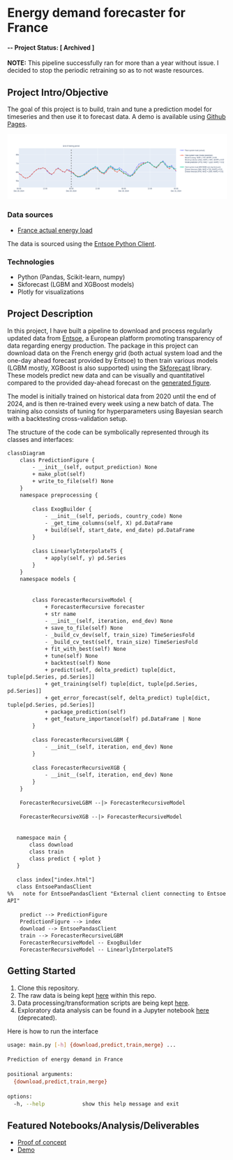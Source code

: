 # Energy demand forecaster for France

#### -- Project Status: [ Archived ]

**NOTE:** This pipeline successfully ran for more than a year without issue. I decided to stop the periodic retraining so as to not waste resources.

## Project Intro/Objective
The goal of this project is to build, train and tune a prediction model for timeseries and then use it to forecast data.
A demo is available using [Github Pages](https://nicolaschagnet.github.io/energy-demand-forecast/).
<!--
### Collaborators
|Name     |  Github Page   |  Personal Website  |
|---------|-----------------|--------------------|
|Nicolas Chagnet | [NicolasChagnet](https://github.com/NicolasChagnet)| [nicolaschagnet.github.io](https://nicolaschagnet.github.io)  | -->

![plot_demo.png](figs/plot_demo_2.png)

### Data sources

* [France actual energy load](https://transparency.entsoe.eu/load-domain/r2/totalLoadR2/show?name=&defaultValue=false&viewType=GRAPH&areaType=CTA&atch=false&dateTime.dateTime=01.07.2024%2000:00|CET%7CDAYTIMERANGE&dateTime.endDateTime=01.07.2024%2000:00|CET%7CDAYTIMERANGE&biddingZone.values=CTY%7C10YFR-RTE------C!CTA%7C10YFR-RTE------C&dateTime.timezone=CET_CEST&dateTime.timezone_input=CET+(UTC+1)+/+CEST+(UTC+2))

The data is sourced using the [Entsoe Python Client](https://github.com/EnergieID/entsoe-py).

### Technologies
* Python (Pandas, Scikit-learn, numpy)
* Skforecast (LGBM and XGBoost models)
* Plotly for visualizations

## Project Description

In this project, I have built a pipeline to download and process regularly updated data from [Entsoe](https://transparency.entsoe.eu/), a European platform promoting transparency of data regarding energy production.
The package in this project can download data on the French energy grid (both actual system load and the one-day ahead forecast provided by Entsoe) to then train various models (LGBM mostly, XGBoost is also supported) using the [Skforecast](https://skforecast.org) library. These models predict new data and can be visually and quantitativel compared to the provided day-ahead forecast on the [generated figure](https://nicolaschagnet.github.io/energy-demand-forecast/).


The model is initially trained on historical data from 2020 until the end of 2024, and is then re-trained every week using a new batch of data. The training also consists of tuning for hyperparameters using Bayesian search with a backtesting cross-validation setup. 

The structure of the code can be symbolically represented through its classes and interfaces:

```mermaid
classDiagram
    class PredictionFigure {
        - __init__(self, output_prediction) None
        + make_plot(self)
        + write_to_file(self) None
    }
    namespace preprocessing {

        class ExogBuilder {
            - __init__(self, periods, country_code) None
            - _get_time_columns(self, X) pd.DataFrame
            + build(self, start_date, end_date) pd.DataFrame
        }

        class LinearlyInterpolateTS {
            + apply(self, y) pd.Series
        }
    }
    namespace models {


        class ForecasterRecursiveModel {
            + ForecasterRecursive forecaster
            + str name
            - __init__(self, iteration, end_dev) None
            + save_to_file(self) None
            - _build_cv_dev(self, train_size) TimeSeriesFold
            - _build_cv_test(self, train_size) TimeSeriesFold
            + fit_with_best(self) None
            + tune(self) None
            + backtest(self) None
            + predict(self, delta_predict) tuple[dict, tuple[pd.Series, pd.Series]]
            + get_training(self) tuple[dict, tuple[pd.Series, pd.Series]]
            + get_error_forecast(self, delta_predict) tuple[dict, tuple[pd.Series, pd.Series]]
            + package_prediction(self)
            + get_feature_importance(self) pd.DataFrame | None
        }

        class ForecasterRecursiveLGBM {
            - __init__(self, iteration, end_dev) None
        }

        class ForecasterRecursiveXGB {
            - __init__(self, iteration, end_dev) None
        }
    }

    ForecasterRecursiveLGBM --|> ForecasterRecursiveModel

    ForecasterRecursiveXGB --|> ForecasterRecursiveModel


   namespace main {
       class download
       class train
       class predict { +plot }
   }

   class index["index.html"]
   class EntsoePandasClient
%%   note for EntsoePandasClient "External client connecting to Entsoe API"

    predict --> PredictionFigure
    PredictionFigure --> index
    download --> EntsoePandasClient
    train --> ForecasterRecursiveLGBM
    ForecasterRecursiveModel -- ExogBuilder
    ForecasterRecursiveModel -- LinearlyInterpolateTS
```

## Getting Started

1. Clone this repository.
2. The raw data is being kept [here](data/raw) within this repo.
3. Data processing/transformation scripts are being kept [here](src/).
4. Exploratory data analysis can be found in a Jupyter notebook [here](notebooks/0_exploratory_data_analysis.ipynb) (deprecated).

Here is how to run the interface
```bash
usage: main.py [-h] {download,predict,train,merge} ...

Prediction of energy demand in France

positional arguments:
  {download,predict,train,merge}

options:
  -h, --help            show this help message and exit
```


## Featured Notebooks/Analysis/Deliverables
* [Proof of concept](notebooks/0_exploratory_data_analysis.ipynb)
* [Demo](https://nicolaschagnet.github.io/energy-demand-forecast/)
